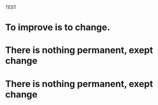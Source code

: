 TEST
# To improve is to change.
# There is nothing permanent, exept change
# There is nothing permanent, exept change
